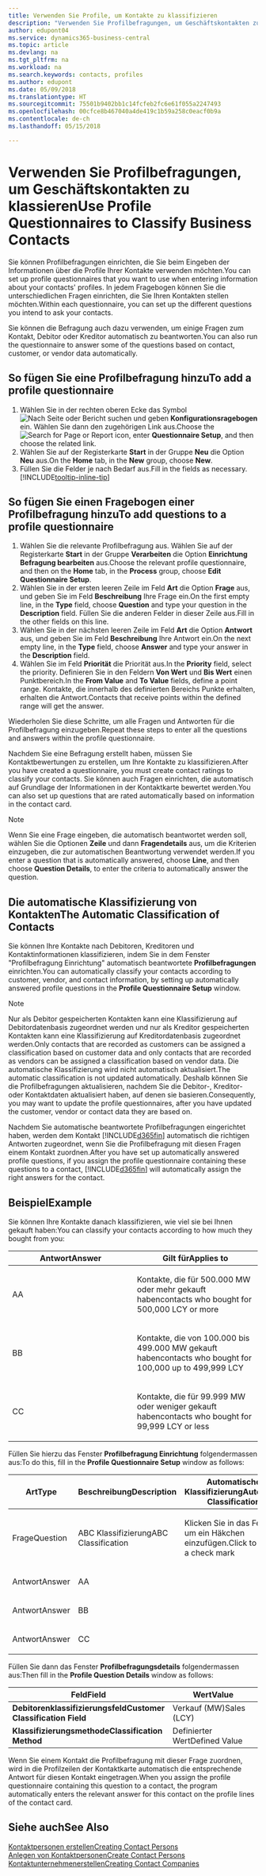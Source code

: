 ```yaml
---
title: Verwenden Sie Profile, um Kontakte zu klassifizieren
description: "Verwenden Sie Profilbefragungen, um Geschäftskontakten zu klassieren"
author: edupont04
ms.service: dynamics365-business-central
ms.topic: article
ms.devlang: na
ms.tgt_pltfrm: na
ms.workload: na
ms.search.keywords: contacts, profiles
ms.author: edupont
ms.date: 05/09/2018
ms.translationtype: HT
ms.sourcegitcommit: 75501b9402bb1c14fcfeb2fc6e61f055a2247493
ms.openlocfilehash: 00cfce8b467040a4de419c1b59a258c0eacf0b9a
ms.contentlocale: de-ch
ms.lasthandoff: 05/15/2018

---
```


# <a name="use-profile-questionnaires-to-classify-business-contacts"></a><span data-ttu-id="16cae-103">Verwenden Sie Profilbefragungen, um Geschäftskontakten zu klassieren</span><span class="sxs-lookup"><span data-stu-id="16cae-103">Use Profile Questionnaires to Classify Business Contacts</span></span>
<span data-ttu-id="16cae-104">Sie können Profilbefragungen einrichten, die Sie beim Eingeben der Informationen über die Profile Ihrer Kontakte verwenden möchten.</span><span class="sxs-lookup"><span data-stu-id="16cae-104">You can set up profile questionnaires that you want to use when entering information about your contacts' profiles.</span></span> <span data-ttu-id="16cae-105">In jedem Fragebogen können Sie die unterschiedlichen Fragen einrichten, die Sie Ihren Kontakten stellen möchten.</span><span class="sxs-lookup"><span data-stu-id="16cae-105">Within each questionnaire, you can set up the different questions you intend to ask your contacts.</span></span>  

<span data-ttu-id="16cae-106">Sie können die Befragung auch dazu verwenden, um einige Fragen zum Kontakt, Debitor oder Kreditor automatisch zu beantworten.</span><span class="sxs-lookup"><span data-stu-id="16cae-106">You can also run the questionnaire to answer some of the questions based on contact, customer, or vendor data automatically.</span></span>  

## <a name="to-add-a-profile-questionnaire"></a><span data-ttu-id="16cae-107">So fügen Sie eine Profilbefragung hinzu</span><span class="sxs-lookup"><span data-stu-id="16cae-107">To add a profile questionnaire</span></span>
1.  <span data-ttu-id="16cae-108">Wählen Sie in der rechten oberen Ecke das Symbol ![Nach Seite oder Bericht suchen](media/ui-search/search_small.png "Nach Seite oder Bericht suchen") und geben **Konfigurationsragebogen** ein. Wählen Sie dann den zugehörigen Link aus.</span><span class="sxs-lookup"><span data-stu-id="16cae-108">Choose the ![Search for Page or Report](media/ui-search/search_small.png "Search for Page or Report icon") icon, enter **Questionnaire Setup**, and then choose the related link.</span></span>  
2.  <span data-ttu-id="16cae-109">Wählen Sie auf der Registerkarte **Start** in der Gruppe **Neu** die Option **Neu** aus.</span><span class="sxs-lookup"><span data-stu-id="16cae-109">On the **Home** tab, in the **New** group, choose **New**.</span></span>  
3.  <span data-ttu-id="16cae-110">Füllen Sie die Felder je nach Bedarf aus.</span><span class="sxs-lookup"><span data-stu-id="16cae-110">Fill in the fields as necessary.</span></span> [!INCLUDE[tooltip-inline-tip](includes/tooltip-inline-tip_md.md)]  

## <a name="to-add-questions-to-a-profile-questionnaire"></a><span data-ttu-id="16cae-111">So fügen Sie einen Fragebogen einer Profilbefragung hinzu</span><span class="sxs-lookup"><span data-stu-id="16cae-111">To add questions to a profile questionnaire</span></span>
1.  <span data-ttu-id="16cae-112">Wählen Sie die relevante Profilbefragung aus. Wählen Sie auf der Registerkarte **Start** in der Gruppe **Verarbeiten** die Option **Einrichtung Befragung bearbeiten** aus.</span><span class="sxs-lookup"><span data-stu-id="16cae-112">Choose the relevant profile questionnaire, and then on the **Home** tab, in the **Process** group, choose **Edit Questionnaire Setup**.</span></span>  
2.  <span data-ttu-id="16cae-113">Wählen Sie in der ersten leeren Zeile im Feld **Art** die Option **Frage** aus, und geben Sie im Feld **Beschreibung** Ihre Frage ein.</span><span class="sxs-lookup"><span data-stu-id="16cae-113">On the first empty line, in the **Type** field, choose **Question** and type your question in the **Description** field.</span></span> <span data-ttu-id="16cae-114">Füllen Sie die anderen Felder in dieser Zeile aus.</span><span class="sxs-lookup"><span data-stu-id="16cae-114">Fill in the other fields on this line.</span></span>  
3.  <span data-ttu-id="16cae-115">Wählen Sie in der nächsten leeren Zeile im Feld **Art** die Option **Antwort** aus, und geben Sie im Feld **Beschreibung** Ihre Antwort ein.</span><span class="sxs-lookup"><span data-stu-id="16cae-115">On the next empty line, in the **Type** field, choose **Answer** and type your answer in the **Description** field.</span></span>  
4.  <span data-ttu-id="16cae-116">Wählen Sie im Feld **Priorität** die Priorität aus.</span><span class="sxs-lookup"><span data-stu-id="16cae-116">In the **Priority** field, select the priority.</span></span> <span data-ttu-id="16cae-117">Definieren Sie in den Feldern **Von Wert** und **Bis Wert** einen Punktbereich.</span><span class="sxs-lookup"><span data-stu-id="16cae-117">In the **From Value** and **To Value** fields, define a point range.</span></span> <span data-ttu-id="16cae-118">Kontakte, die innerhalb des definierten Bereichs Punkte erhalten, erhalten die Antwort.</span><span class="sxs-lookup"><span data-stu-id="16cae-118">Contacts that receive points within the defined range will get the answer.</span></span>  

<span data-ttu-id="16cae-119">Wiederholen Sie diese Schritte, um alle Fragen und Antworten für die Profilbefragung einzugeben.</span><span class="sxs-lookup"><span data-stu-id="16cae-119">Repeat these steps to enter all the questions and answers within the profile questionnaire.</span></span>

<span data-ttu-id="16cae-120">Nachdem Sie eine Befragung erstellt haben, müssen Sie Kontaktbewertungen zu erstellen, um Ihre Kontakte zu klassifizieren.</span><span class="sxs-lookup"><span data-stu-id="16cae-120">After you have created a questionnaire, you must create contact ratings to classify your contacts.</span></span> <span data-ttu-id="16cae-121">Sie können auch Fragen einrichten, die automatisch auf Grundlage der Informationen in der Kontaktkarte bewertet werden.</span><span class="sxs-lookup"><span data-stu-id="16cae-121">You can also set up questions that are rated automatically based on information in the contact card.</span></span>  

> [!NOTE]
> <span data-ttu-id="16cae-122">Wenn Sie eine Frage eingeben, die automatisch beantwortet werden soll, wählen Sie die Optionen <STRONG>Zeile</STRONG> und dann <STRONG>Fragendetails</STRONG> aus, um die Kriterien einzugeben, die zur automatischen Beantwortung verwendet werden.</span><span class="sxs-lookup"><span data-stu-id="16cae-122">If you enter a question that is automatically answered, choose <STRONG>Line</STRONG>, and then choose <STRONG>Question Details</STRONG>, to enter the criteria to automatically answer the question.</span></span>

## <a name="the-automatic-classification-of-contacts"></a><span data-ttu-id="16cae-123">Die automatische Klassifizierung von Kontakten</span><span class="sxs-lookup"><span data-stu-id="16cae-123">The Automatic Classification of Contacts</span></span>
<span data-ttu-id="16cae-124">Sie können Ihre Kontakte nach Debitoren, Kreditoren und Kontaktinformationen klassifizieren, indem Sie in dem Fenster "Profilbefragung Einrichtung" automatisch beantwortete **Profilbefragungen** einrichten.</span><span class="sxs-lookup"><span data-stu-id="16cae-124">You can automatically classify your contacts according to customer, vendor, and contact information, by setting up automatically answered profile questions in the **Profile Questionnaire Setup** window.</span></span>  

> [!NOTE]
> <span data-ttu-id="16cae-125">Nur als Debitor gespeicherten Kontakten kann eine Klassifizierung auf Debitordatenbasis zugeordnet werden und nur als Kreditor gespeicherten Kontakten kann eine Klassifizierung auf Kreditordatenbasis zugeordnet werden.</span><span class="sxs-lookup"><span data-stu-id="16cae-125">Only contacts that are recorded as customers can be assigned a classification based on customer data and only contacts that are recorded as vendors can be assigned a classification based on vendor data.</span></span> <span data-ttu-id="16cae-126">Die automatische Klassifizierung wird nicht automatisch aktualisiert.</span><span class="sxs-lookup"><span data-stu-id="16cae-126">The automatic classification is not updated automatically.</span></span> <span data-ttu-id="16cae-127">Deshalb können Sie die Profilbefragungen aktualisieren, nachdem Sie die Debitor-, Kreditor- oder Kontaktdaten aktualisiert haben, auf denen sie basieren.</span><span class="sxs-lookup"><span data-stu-id="16cae-127">Consequently, you may want to update the profile questionnaires, after you have updated the customer, vendor or contact data they are based on.</span></span>  

<span data-ttu-id="16cae-128">Nachdem Sie automatische beantwortete Profilbefragungen eingerichtet haben, werden dem Kontakt [!INCLUDE[d365fin](includes/d365fin_md.md)] automatisch die richtigen Antworten zugeordnet, wenn Sie die Profilbefragung mit diesen Fragen einem Kontakt zuordnen.</span><span class="sxs-lookup"><span data-stu-id="16cae-128">After you have set up automatically answered profile questions, if you assign the profile questionnaire containing these questions to a contact, [!INCLUDE[d365fin](includes/d365fin_md.md)] will automatically assign the right answers for the contact.</span></span>  

## <a name="example"></a><span data-ttu-id="16cae-129">Beispiel</span><span class="sxs-lookup"><span data-stu-id="16cae-129">Example</span></span>
<span data-ttu-id="16cae-130">Sie können Ihre Kontakte danach klassifizieren, wie viel sie bei Ihnen gekauft haben:</span><span class="sxs-lookup"><span data-stu-id="16cae-130">You can classify your contacts according to how much they bought from you:</span></span>

<table>
<colgroup>
<col style="width: 50%" />
<col style="width: 50%" />
</colgroup>
<thead>
<tr class="header">
<th><span data-ttu-id="16cae-131"><strong>Antwort</strong></span><span class="sxs-lookup"><span data-stu-id="16cae-131"><strong>Answer</strong></span></span></th>
<th><span data-ttu-id="16cae-132"><strong>Gilt für</strong></span><span class="sxs-lookup"><span data-stu-id="16cae-132"><strong>Applies to</strong></span></span></th>
</tr>
</thead>
<tbody>
<tr class="odd">
<td><p><span data-ttu-id="16cae-133">A</span><span class="sxs-lookup"><span data-stu-id="16cae-133">A</span></span></p></td>
<td><p><span data-ttu-id="16cae-134">Kontakte, die für 500.000 MW oder mehr gekauft haben</span><span class="sxs-lookup"><span data-stu-id="16cae-134">contacts who bought for 500,000 LCY or more</span></span></p></td>
</tr>
<tr class="even">
<td><p><span data-ttu-id="16cae-135">B</span><span class="sxs-lookup"><span data-stu-id="16cae-135">B</span></span></p></td>
<td><p><span data-ttu-id="16cae-136">Kontakte, die von 100.000 bis 499.000 MW gekauft haben</span><span class="sxs-lookup"><span data-stu-id="16cae-136">contacts who bought for 100,000 up to 499,999 LCY</span></span></p></td>
</tr>
<tr class="odd">
<td><p><span data-ttu-id="16cae-137">C</span><span class="sxs-lookup"><span data-stu-id="16cae-137">C</span></span></p></td>
<td><p><span data-ttu-id="16cae-138">Kontakte, die für 99.999 MW oder weniger gekauft haben</span><span class="sxs-lookup"><span data-stu-id="16cae-138">contacts who bought for 99,999 LCY or less</span></span></p></td>
</tr>
</tbody>
</table>

<span data-ttu-id="16cae-139">Füllen Sie hierzu das Fenster **Profilbefragung Einrichtung** folgendermassen aus:</span><span class="sxs-lookup"><span data-stu-id="16cae-139">To do this, fill in the **Profile Questionnaire Setup** window as follows:</span></span>


<table>
<colgroup>
<col style="width: 20%" />
<col style="width: 20%" />
<col style="width: 20%" />
<col style="width: 20%" />
<col style="width: 20%" />
</colgroup>
<thead>
<tr class="header">
<th><span data-ttu-id="16cae-140"><strong>Art</strong></span><span class="sxs-lookup"><span data-stu-id="16cae-140"><strong>Type</strong></span></span></th>
<th><span data-ttu-id="16cae-141"><strong>Beschreibung</strong></span><span class="sxs-lookup"><span data-stu-id="16cae-141"><strong>Description</strong></span></span></th>
<th><span data-ttu-id="16cae-142"><strong>Automatische Klassifizierung</strong></span><span class="sxs-lookup"><span data-stu-id="16cae-142"><strong>Automatic Classification</strong></span></span></th>
<th><span data-ttu-id="16cae-143"><strong>Von Wert</strong></span><span class="sxs-lookup"><span data-stu-id="16cae-143"><strong>From Value</strong></span></span></th>
<th><span data-ttu-id="16cae-144"><strong>Bis Wert</strong></span><span class="sxs-lookup"><span data-stu-id="16cae-144"><strong>To Value</strong></span></span></th>
</tr>
</thead>
<tbody>
<tr class="odd">
<td><p><span data-ttu-id="16cae-145">Frage</span><span class="sxs-lookup"><span data-stu-id="16cae-145">Question</span></span></p></td>
<td><p><span data-ttu-id="16cae-146">ABC Klassifizierung</span><span class="sxs-lookup"><span data-stu-id="16cae-146">ABC Classification</span></span></p></td>
<td><p><span data-ttu-id="16cae-147">Klicken Sie in das Feld, um ein Häkchen einzufügen.</span><span class="sxs-lookup"><span data-stu-id="16cae-147">Click to insert a check mark</span></span></p></td>
<td><p> </p></td>
<td><p> </p></td>
</tr>
<tr class="even">
<td><p><span data-ttu-id="16cae-148">Antwort</span><span class="sxs-lookup"><span data-stu-id="16cae-148">Answer</span></span></p></td>
<td><p><span data-ttu-id="16cae-149">A</span><span class="sxs-lookup"><span data-stu-id="16cae-149">A</span></span></p></td>
<td><p> </p></td>
<td><p><span data-ttu-id="16cae-150">500.000</span><span class="sxs-lookup"><span data-stu-id="16cae-150">500,000</span></span></p></td>
<td><p> </p></td>
</tr>
<tr class="odd">
<td><p><span data-ttu-id="16cae-151">Antwort</span><span class="sxs-lookup"><span data-stu-id="16cae-151">Answer</span></span></p></td>
<td><p><span data-ttu-id="16cae-152">B</span><span class="sxs-lookup"><span data-stu-id="16cae-152">B</span></span></p></td>
<td><p> </p></td>
<td><p><span data-ttu-id="16cae-153">100.000</span><span class="sxs-lookup"><span data-stu-id="16cae-153">100,000</span></span></p></td>
<td><p><span data-ttu-id="16cae-154">499.999</span><span class="sxs-lookup"><span data-stu-id="16cae-154">499,999</span></span></p></td>
</tr>
<tr class="even">
<td><p><span data-ttu-id="16cae-155">Antwort</span><span class="sxs-lookup"><span data-stu-id="16cae-155">Answer</span></span></p></td>
<td><p><span data-ttu-id="16cae-156">C</span><span class="sxs-lookup"><span data-stu-id="16cae-156">C</span></span></p></td>
<td><p> </p></td>
<td><p> </p></td>
<td><p><span data-ttu-id="16cae-157">99.999</span><span class="sxs-lookup"><span data-stu-id="16cae-157">99,999</span></span></p></td>
</tr>
</tbody>
</table>

<span data-ttu-id="16cae-158">Füllen Sie dann das Fenster **Profilbefragungsdetails** folgendermassen aus:</span><span class="sxs-lookup"><span data-stu-id="16cae-158">Then fill in the **Profile Question Details** window as follows:</span></span>
<table>
<colgroup>
<col style="width: 50%" />
<col style="width: 50%" />
</colgroup>
<thead>
<tr class="header">
<th><span data-ttu-id="16cae-159"><strong>Feld</strong></span><span class="sxs-lookup"><span data-stu-id="16cae-159"><strong>Field</strong></span></span></th>
<th><span data-ttu-id="16cae-160"><strong>Wert</strong></span><span class="sxs-lookup"><span data-stu-id="16cae-160"><strong>Value</strong></span></span></th>
</tr>
</thead>
<tbody>
<tr>
<td><span data-ttu-id="16cae-161"><strong>Debitorenklassifizierungsfeld</strong></span><span class="sxs-lookup"><span data-stu-id="16cae-161"><strong>Customer Classification Field</strong></span></span></td>
<td><span data-ttu-id="16cae-162"><emphasis>Verkauf (MW)</emphasis></span><span class="sxs-lookup"><span data-stu-id="16cae-162"><emphasis>Sales (LCY)</emphasis></span></span></td>
</tr>
<tr>
<td><span data-ttu-id="16cae-163"><strong>Klassifizierungsmethode</strong></span><span class="sxs-lookup"><span data-stu-id="16cae-163"><strong>Classification Method</strong></span></span></td>
<td><span data-ttu-id="16cae-164"><emphasis>Definierter Wert</emphasis></span><span class="sxs-lookup"><span data-stu-id="16cae-164"><emphasis>Defined Value</emphasis></span></span></td>
</tr>
</tbody>
</table>

<span data-ttu-id="16cae-165">Wenn Sie einem Kontakt die Profilbefragung mit dieser Frage zuordnen, wird in die Profilzeilen der Kontaktkarte automatisch die entsprechende Antwort für diesen Kontakt eingetragen.</span><span class="sxs-lookup"><span data-stu-id="16cae-165">When you assign the profile questionnaire containing this question to a contact, the program automatically enters the relevant answer for this contact on the profile lines of the contact card.</span></span>

## <a name="see-also"></a><span data-ttu-id="16cae-166">Siehe auch</span><span class="sxs-lookup"><span data-stu-id="16cae-166">See Also</span></span>
[<span data-ttu-id="16cae-167">Kontaktpersonen erstellen</span><span class="sxs-lookup"><span data-stu-id="16cae-167">Creating Contact Persons</span></span>](marketing-create-contact-persons.md)  
[<span data-ttu-id="16cae-168">Anlegen von Kontaktpersonen</span><span class="sxs-lookup"><span data-stu-id="16cae-168">Create Contact Persons</span></span>](marketing-how-create-contact-persons.md)  
[<span data-ttu-id="16cae-169">Kontaktunternehmenerstellen</span><span class="sxs-lookup"><span data-stu-id="16cae-169">Creating Contact Companies</span></span>](marketing-create-contact-companies.md)  

